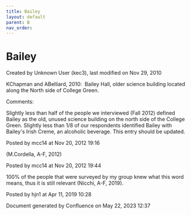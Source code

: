 ```yaml
---
title: Bailey
layout: default
parent: B
nav_order:
---
```


# Bailey

Created by  Unknown User (kec3), last modified on Nov 29, 2010

KChapman and ABelliard, 2010:  Bailey Hall, older science building located along the North side of College Green.

Comments:

Slightly less than half of the people we interviewed (Fall 2012) defined Bailey as the old, unused science building on the north side of the College Green. Slightly less than 1/8 of our respondents identified Bailey with Bailey's Irish Creme, an alcoholic beverage. This entry should be updated. 

Posted by mcc14 at Nov 20, 2012 19:16

(M.Cordella, A-F, 2012)

Posted by mcc14 at Nov 20, 2012 19:44

100% of the people that were surveyed by my group knew what this word means, thus it is still relevant (Nicchi, A-F, 2019). 

Posted by hjn1 at Apr 11, 2019 10:28

Document generated by Confluence on May 22, 2023 12:37


